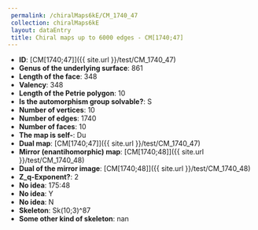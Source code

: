 ```yaml
--- 
 permalink: /chiralMaps6kE/CM_1740_47 
 collection: chiralMaps6kE
 layout: dataEntry
 title: Chiral maps up to 6000 edges - CM[1740;47]
---
```


- **ID**: [CM[1740;47]]({{ site.url }}/test/CM_1740_47)
- **Genus of the underlying surface**: 861
- **Length of the face**: 348
- **Valency**: 348
- **Length of the Petrie polygon**: 10
- **Is the automorphism group solvable?**: S
- **Number of vertices**: 10
- **Number of edges**: 1740
- **Number of faces**: 10
- **The map is self-**: Du
- **Dual map**: [CM[1740;47]]({{ site.url }}/test/CM_1740_47)
- **Mirror (enantihomorphic) map**: [CM[1740;48]]({{ site.url }}/test/CM_1740_48)
- **Dual of the mirror image**: [CM[1740;48]]({{ site.url }}/test/CM_1740_48)
- **Z_q-Exponent?**: 2
- **No idea**:  175:48
- **No idea**: Y
- **No idea**: N
- **Skeleton**: Sk(10;3)^87
- **Some other kind of skeleton**: nan
